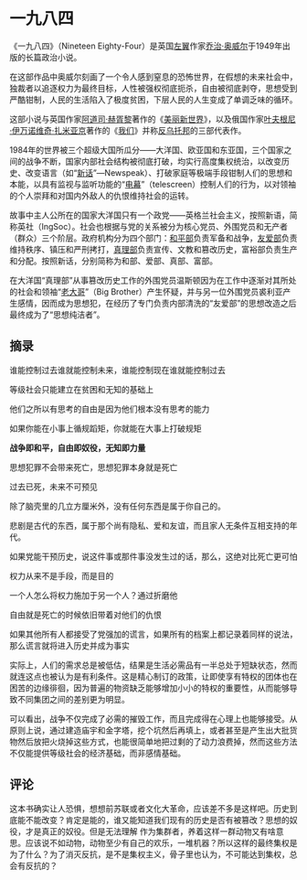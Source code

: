 # 一九八四

《一九八四》（Nineteen Eighty-Four）是英国[左翼](https://baike.baidu.com/item/左翼/1568537?fromModule=lemma_inlink)作家[乔治·奥威尔](https://baike.baidu.com/item/乔治·奥威尔/4122741?fromModule=lemma_inlink)于1949年出版的长篇政治小说。

在这部作品中奥威尔刻画了一个令人感到窒息的恐怖世界，在假想的未来社会中，独裁者以追逐权力为最终目标，人性被强权彻底扼杀，自由被彻底剥夺，思想受到严酷钳制，人民的生活陷入了极度贫困，下层人民的人生变成了单调乏味的循环。

这部小说与英国作家[阿道司·赫胥黎](https://baike.baidu.com/item/阿道司·赫胥黎/5192691?fromModule=lemma_inlink)著作的《[美丽新世界](https://baike.baidu.com/item/美丽新世界/4022?fromModule=lemma_inlink)》，以及俄国作家[叶夫根尼·伊万诺维奇·扎米亚京](https://baike.baidu.com/item/叶夫根尼·伊万诺维奇·扎米亚京/61768379?fromModule=lemma_inlink)著作的《[我们](https://baike.baidu.com/item/我们/3107205?fromModule=lemma_inlink)》并称[反乌托邦](https://baike.baidu.com/item/反乌托邦/9441528?fromModule=lemma_inlink)的三部代表作。

1984年的世界被三个超级大国所瓜分——大洋国、欧亚国和东亚国，三个国家之间的战争不断，国家内部社会结构被彻底打破，均实行高度集权统治，以改变历史、改变语言（如“[新话](https://baike.baidu.com/item/新话/2815801?fromModule=lemma_inlink)”—Newspeak）、打破家庭等极端手段钳制人们的思想和本能，以具有监视与监听功能的“[电幕](https://baike.baidu.com/item/电幕/4337133?fromModule=lemma_inlink)”（telescreen）控制人们的行为，以对领袖的个人崇拜和对国内外敌人的仇恨维持社会的运转。

故事中主人公所在的国家大洋国只有一个政党——英格兰社会主义，按照新语，简称英社（IngSoc）。社会也根据与党的关系被分为核心党员、外围党员和无产者（群众）三个阶层。政府机构分为四个部门：[和平部](https://baike.baidu.com/item/和平部/56230022?fromModule=lemma_inlink)负责军备和战争，[友爱部](https://baike.baidu.com/item/友爱部/4337215?fromModule=lemma_inlink)负责维持秩序、镇压和严刑拷打，[真理部](https://baike.baidu.com/item/真理部/6832663?fromModule=lemma_inlink)负责宣传、文教和篡改历史，富裕部负责生产和分配。按照新话，分别简称为和部、爱部、真部、富部。

在大洋国“真理部”从事篡改历史工作的外围党员温斯顿因为在工作中逐渐对其所处的社会和领袖“[老大哥](https://baike.baidu.com/item/老大哥/62614600?fromModule=lemma_inlink)”（Big Brother）产生怀疑，并与另一位外围党员裘利亚产生感情，因而成为思想犯，在经历了专门负责内部清洗的“友爱部”的思想改造之后最终成为了“思想纯洁者”。

## 摘录

谁能控制过去谁就能控制未来，谁能控制现在谁就能控制过去

等级社会只能建立在贫困和无知的基础上

他们之所以有思考的自由是因为他们根本没有思考的能力

 如果你能在小事上循规蹈矩，你就能在大事上打破规矩

 **战争即和平，自由即奴役，无知即力量**

思想犯罪不会带来死亡，思想犯罪本身就是死亡

过去已死，未来不可预见

除了脑壳里的几立方厘米外，没有任何东西是属于你自己的。

悲剧是古代的东西，属于那个尚有隐私、爱和友谊，而且家人无条件互相支持的年代。

 如果党能干预历史，说这件事或那件事没发生过的话，那么，这绝对比死亡更可怕

权力从来不是手段，而是目的

一个人怎么将权力施加于另一个人？通过折磨他

自由就是死亡的时候依旧带着对他们的仇恨

如果其他所有人都接受了党强加的谎言，如果所有的档案上都记录着同样的说法，那么谎言就将进入历史并成为事实

实际上，人们的需求总是被低估，结果是生活必需品有一半总处于短缺状态，然而就连这点也被认为是有利条件。这是精心制订的政策，让即使享有特权的团体也在困苦的边缘徘徊，因为普遍的物资缺乏能够增加小小的特权的重要性，从而能够导致不同集团之间的差别更为明显。

可以看出，战争不仅完成了必需的摧毁工作，而且完成得在心理上也能够接受。从原则上说，通过建造庙宇和金字塔，挖个坑然后再填上，或者甚至是产生出大批货物然后放把火烧掉这些方式，也能很简单地把过剩的了动力浪费掉，然而这些方法不仅能提供等级社会的经济基础，而非感情基础。

## 评论

这本书确实让人恐惧，想想前苏联或者文化大革命，应该差不多是这样吧。历史到底能不能改变？肯定是能的，谁又能知道我们现有的历史是否有被篡改？思想的奴役，才是真正的奴役。但是无法理解 作为集群者，养着这样一群动物又有啥意思。应该说不如动物，动物至少有自己的欢乐，一堆机器？所以这样的最终集权是为了什么？为了消灭反抗，是不是集权主义，骨子里也认为，不可能达到集权，总会有反抗的？